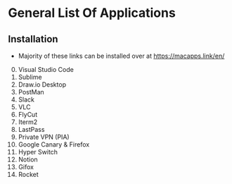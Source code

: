# General List Of Applications

## Installation
- Majority of these links can be installed over at
https://macapps.link/en/

0. Visual Studio Code
1. Sublime
2. Draw.io Desktop
3. PostMan
4. Slack
5. VLC
6. FlyCut
6. Iterm2
7. LastPass
8. Private VPN (PIA)
9. Google Canary & Firefox
10. Hyper Switch
11. Notion
12. Gifox
13. Rocket
